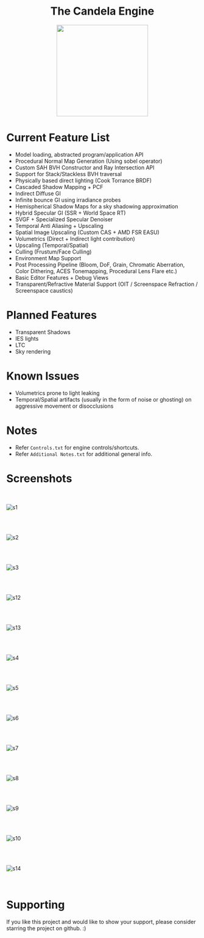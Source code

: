 <!-- Allow this file to not have a first line heading -->
<!-- markdownlint-disable-file MD041 -->

<!-- inline html -->
<!-- markdownlint-disable-file MD033 -->

<div align="center">

# The Candela Engine
  
<img src="https://github.com/swr06/Candela/blob/MainBranch/Branding/logo.png" data-canonical-src="https://github.com/swr06/Candela/blob/MainBranch/Branding/logo.png" width="240" height="240" />
  
</div>

# Current Feature List 
- Model loading, abstracted program/application API
- Procedural Normal Map Generation (Using sobel operator)
- Custom SAH BVH Constructor and Ray Intersection API
- Support for Stack/Stackless BVH traversal
- Physically based direct lighting (Cook Torrance BRDF)
- Cascaded Shadow Mapping + PCF
- Indirect Diffuse GI
- Infinite bounce GI using irradiance probes
- Hemispherical Shadow Maps for a sky shadowing approximation
- Hybrid Specular GI (SSR + World Space RT)
- SVGF + Specialized Specular Denoiser
- Temporal Anti Aliasing + Upscaling
- Spatial Image Upscaling (Custom CAS + AMD FSR EASU)
- Volumetrics (Direct + Indirect light contribution)
- Upscaling (Temporal/Spatial)
- Culling (Frustum/Face Culling)
- Environment Map Support 
- Post Processing Pipeline (Bloom, DoF, Grain, Chromatic Aberration, Color Dithering, ACES Tonemapping, Procedural Lens Flare etc.)
- Basic Editor Features + Debug Views
- Transparent/Refractive Material Support (OIT / Screenspace Refraction / Screenspace caustics)

# Planned Features
- Transparent Shadows
- IES lights
- LTC
- Sky rendering

# Known Issues
- Volumetrics prone to light leaking
- Temporal/Spatial artifacts (usually in the form of noise or ghosting) on aggressive movement or disocclusions 

# Notes
- Refer `Controls.txt` for engine controls/shortcuts.
- Refer `Additional Notes.txt` for additional general info.

# Screenshots

</br>

![s1](https://github.com/swr06/Candela/blob/MainBranch/Screenshots/1.png)

</br>

</br>

![s2](https://github.com/swr06/Candela/blob/MainBranch/Screenshots/2.png)

</br>

</br>

![s3](https://github.com/swr06/Candela/blob/MainBranch/Screenshots/3.png)

</br>

</br>

![s12](https://github.com/swr06/Candela/blob/MainBranch/Screenshots/12.png)

</br>

</br>

![s13](https://github.com/swr06/Candela/blob/MainBranch/Screenshots/13.png)

</br>

</br>

![s4](https://github.com/swr06/Candela/blob/MainBranch/Screenshots/4.png)

</br>

</br>

![s5](https://github.com/swr06/Candela/blob/MainBranch/Screenshots/5.png)

</br>

</br>

![s6](https://github.com/swr06/Candela/blob/MainBranch/Screenshots/6.png)

</br>

</br>

![s7](https://github.com/swr06/Candela/blob/MainBranch/Screenshots/7.png)

</br>

</br>

![s8](https://github.com/swr06/Candela/blob/MainBranch/Screenshots/8.png)

</br>

</br>

![s9](https://github.com/swr06/Candela/blob/MainBranch/Screenshots/9.png)

</br>


</br>

![s10](https://github.com/swr06/Candela/blob/MainBranch/Screenshots/10.png)

</br>

</br>

![s14](https://github.com/swr06/Candela/blob/MainBranch/Screenshots/14.png)

</br>

# Supporting

If you like this project and would like to show your support, please consider starring the project on github. :)
